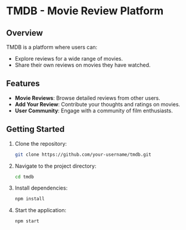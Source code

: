 # TMDB - Movie Review Platform

## Overview
TMDB is a platform where users can:
- Explore reviews for a wide range of movies.
- Share their own reviews on movies they have watched.

## Features
- **Movie Reviews**: Browse detailed reviews from other users.
- **Add Your Review**: Contribute your thoughts and ratings on movies.
- **User Community**: Engage with a community of film enthusiasts.

## Getting Started
1. Clone the repository:
   ```bash
   git clone https://github.com/your-username/tmdb.git
   ```
2. Navigate to the project directory:
   ```bash
   cd tmdb
   ```
3. Install dependencies:
   ```bash
   npm install
   ```
4. Start the application:
   ```bash
   npm start
